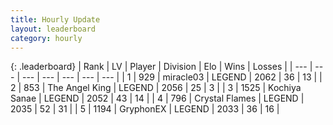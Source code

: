 ```yaml
---
title: Hourly Update
layout: leaderboard
category: hourly
---
```


{: .leaderboard}
| Rank | LV | Player | Division | Elo | Wins | Losses |
| --- | --- | --- | --- | --- | --- | --- |
| <span data-change="0">1</span> | 929 | <span title="ID: 416373">miracle03</span> | LEGEND | <span data-change="-10">2062</span> | <span data-change="0">36</span> | <span data-change="1">13</span> |
| <span data-change="1">2</span> | 853 | <span title="ID: 547162">The Angel King</span> | LEGEND | <span data-change="10">2056</span> | <span data-change="1">25</span> | <span data-change="0">3</span> |
| <span data-change="-1">3</span> | 1525 | <span title="ID: 164871">Kochiya Sanae</span> | LEGEND | <span data-change="0">2052</span> | <span data-change="0">43</span> | <span data-change="0">14</span> |
| <span data-change="0">4</span> | 796 | <span title="ID: 163201">Crystal Flames</span> | LEGEND | <span data-change="0">2035</span> | <span data-change="0">52</span> | <span data-change="0">31</span> |
| <span data-change="0">5</span> | 1194 | <span title="ID: 315148">GryphonEX</span> | LEGEND | <span data-change="0">2033</span> | <span data-change="0">36</span> | <span data-change="0">16</span> |